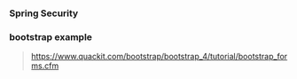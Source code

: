 ### Spring Security 

### bootstrap example

> https://www.quackit.com/bootstrap/bootstrap_4/tutorial/bootstrap_forms.cfm

